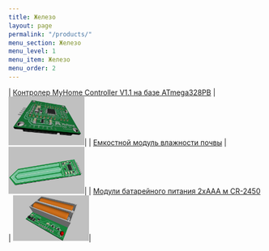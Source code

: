```yaml
---
title: Железо
layout: page
permalink: "/products/"
menu_section: Железо
menu_level: 1
menu_item: Железо
menu_order: 2
---
```


| [Контролер MyHome Controller V1.1 на базе ATmega328PB](/products/controller) | <img src="/products/c3.jpg" width="150">|
| [Емкостной модуль влажности почвы](/products/soil_shild) | <img src="/products/3d-soil-1.jpg" width="150">|
| [Модули батарейного питания 2xAAA м CR-2450](/products/battery_shild) | <img src="/products/AAA-3d-1.jpg" width="150">|